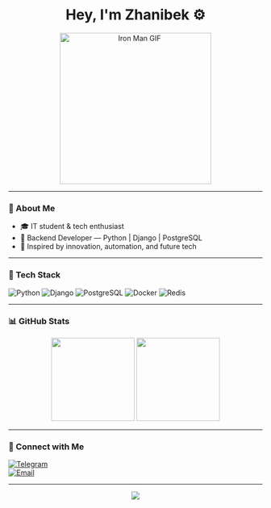 <h1 align="center">Hey, I'm Zhanibek ⚙️</h1>


<p align="center">
  <img src="https://media.giphy.com/media/xT9IgzoKnwFNmISR8I/giphy.gif" width="300" alt="Iron Man GIF"/>
</p>

---

### 🧠 About Me

- 🎓 IT student & tech enthusiast
- 🧰 Backend Developer — Python | Django | PostgreSQL
- 🚀 Inspired by innovation, automation, and future tech

---

### 🦾 Tech Stack

![Python](https://img.shields.io/badge/Python-FFD43B?style=for-the-badge&logo=python&logoColor=black)
![Django](https://img.shields.io/badge/Django-092E20?style=for-the-badge&logo=django)
![PostgreSQL](https://img.shields.io/badge/PostgreSQL-4169E1?style=for-the-badge&logo=postgresql&logoColor=white)
![Docker](https://img.shields.io/badge/Docker-0db7ed?style=for-the-badge&logo=docker&logoColor=white)
![Redis](https://img.shields.io/badge/Redis-DC382D?style=for-the-badge&logo=redis&logoColor=white)

---

### 📊 GitHub Stats

<p align="center">
  <img src="https://github-readme-stats.vercel.app/api?username=Zhan1bek&show_icons=true&theme=radical&hide_title=true" height="165"/>
  <img src="https://github-readme-stats.vercel.app/api/top-langs/?username=Zhan1bek&layout=compact&theme=radical" height="165"/>
</p>

---

### 🔗 Connect with Me

[![Telegram](https://img.shields.io/badge/Telegram-2CA5E0?style=for-the-badge&logo=telegram&logoColor=white)](https://t.me/yourhandle)  
[![Email](https://img.shields.io/badge/Gmail-D14836?style=for-the-badge&logo=gmail&logoColor=white)](mailto:your.email@example.com)

---

<p align="center">
  <img src="https://readme-typing-svg.herokuapp.com?font=Fira+Code&duration=3000&pause=1000&color=FF6F00&center=true&width=435&lines=Tech-driven+problem+solver;Code+like+Tony+Stark+%F0%9F%A6%BE;Open+to+collaboration+%F0%9F%92%A1;Always+learning+new+techs" />
</p>
